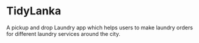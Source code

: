 # TidyLanka
A pickup and drop Laundry app which helps users to make  laundry orders for different laundry services around the city.
